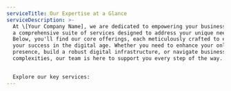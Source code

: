 ```yaml
---
serviceTitle: Our Expertise at a Glance
serviceDescription: >-
  At \[Your Company Name], we are dedicated to empowering your business through
  a comprehensive suite of services designed to address your unique needs.
  Below, you'll find our core offerings, each meticulously crafted to ensure
  your success in the digital age. Whether you need to enhance your online
  presence, build a robust digital infrastructure, or navigate business
  complexities, our team is here to support you every step of the way.


  Explore our key services:
---
```

